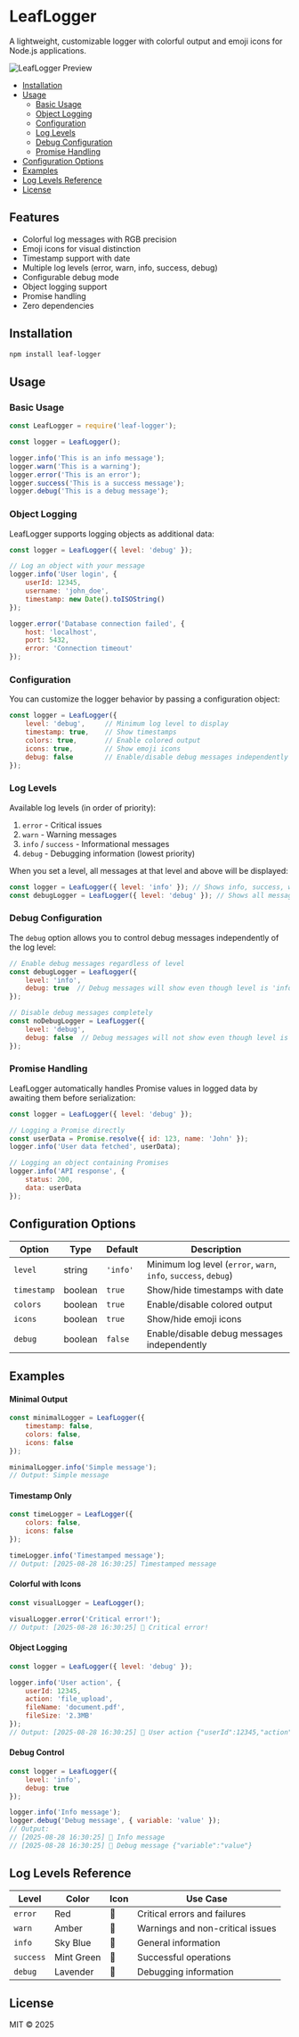 # LeafLogger

A lightweight, customizable logger with colorful output and emoji icons for Node.js applications.

![LeafLogger Preview](https://raw.githubusercontent.com/frogalo/leaf-log/refs/heads/main/preview.png)


- [Installation](#installation)
- [Usage](#usage)
    - [Basic Usage](#basic-usage)
    - [Object Logging](#object-logging)
    - [Configuration](#configuration)
    - [Log Levels](#log-levels)
    - [Debug Configuration](#debug-configuration)
    - [Promise Handling](#promise-handling)
- [Configuration Options](#configuration-options)
- [Examples](#examples)
- [Log Levels Reference](#log-levels-reference)
- [License](#license)

## Features

-  Colorful log messages with RGB precision
-  Emoji icons for visual distinction
-  Timestamp support with date
-  Multiple log levels (error, warn, info, success, debug)
-  Configurable debug mode
-  Object logging support
-  Promise handling
-  Zero dependencies

## Installation

```bash
npm install leaf-logger
```

## Usage

### Basic Usage

```javascript
const LeafLogger = require('leaf-logger');

const logger = LeafLogger();

logger.info('This is an info message');
logger.warn('This is a warning');
logger.error('This is an error');
logger.success('This is a success message');
logger.debug('This is a debug message');
```

### Object Logging

LeafLogger supports logging objects as additional data:

```javascript
const logger = LeafLogger({ level: 'debug' });

// Log an object with your message
logger.info('User login', {
    userId: 12345,
    username: 'john_doe',
    timestamp: new Date().toISOString()
});

logger.error('Database connection failed', {
    host: 'localhost',
    port: 5432,
    error: 'Connection timeout'
});
```

### Configuration

You can customize the logger behavior by passing a configuration object:

```javascript
const logger = LeafLogger({
    level: 'debug',     // Minimum log level to display
    timestamp: true,    // Show timestamps
    colors: true,       // Enable colored output
    icons: true,        // Show emoji icons
    debug: false        // Enable/disable debug messages independently
});
```

### Log Levels

Available log levels (in order of priority):
1. `error` - Critical issues
2. `warn` - Warning messages
3. `info` / `success` - Informational messages
4. `debug` - Debugging information (lowest priority)

When you set a level, all messages at that level and above will be displayed:
```javascript
const logger = LeafLogger({ level: 'info' }); // Shows info, success, warn, error
const debugLogger = LeafLogger({ level: 'debug' }); // Shows all messages
```

### Debug Configuration

The `debug` option allows you to control debug messages independently of the log level:

```javascript
// Enable debug messages regardless of level
const debugLogger = LeafLogger({ 
    level: 'info',
    debug: true  // Debug messages will show even though level is 'info'
});

// Disable debug messages completely
const noDebugLogger = LeafLogger({ 
    level: 'debug',
    debug: false  // Debug messages will not show even though level is 'debug'
});
```

### Promise Handling

LeafLogger automatically handles Promise values in logged data by awaiting them before serialization:

```javascript
const logger = LeafLogger({ level: 'debug' });

// Logging a Promise directly
const userData = Promise.resolve({ id: 123, name: 'John' });
logger.info('User data fetched', userData);

// Logging an object containing Promises
logger.info('API response', {
    status: 200,
    data: userData
});
```

## Configuration Options

| Option | Type | Default | Description |
|--------|------|---------|-------------|
| `level` | string | `'info'` | Minimum log level (`error`, `warn`, `info`, `success`, `debug`) |
| `timestamp` | boolean | `true` | Show/hide timestamps with date |
| `colors` | boolean | `true` | Enable/disable colored output |
| `icons` | boolean | `true` | Show/hide emoji icons |
| `debug` | boolean | `false` | Enable/disable debug messages independently |

## Examples

#### Minimal Output
```javascript
const minimalLogger = LeafLogger({
    timestamp: false,
    colors: false,
    icons: false
});

minimalLogger.info('Simple message');
// Output: Simple message
```

#### Timestamp Only
```javascript
const timeLogger = LeafLogger({
    colors: false,
    icons: false
});

timeLogger.info('Timestamped message');
// Output: [2025-08-28 16:30:25] Timestamped message
```

#### Colorful with Icons
```javascript
const visualLogger = LeafLogger();

visualLogger.error('Critical error!');
// Output: [2025-08-28 16:30:25] 🍂 Critical error!
```

#### Object Logging
```javascript
const logger = LeafLogger({ level: 'debug' });

logger.info('User action', {
    userId: 12345,
    action: 'file_upload',
    fileName: 'document.pdf',
    fileSize: '2.3MB'
});
// Output: [2025-08-28 16:30:25] 🍃 User action {"userId":12345,"action":"file_upload",...}
```

#### Debug Control
```javascript
const logger = LeafLogger({
    level: 'info',
    debug: true
});

logger.info('Info message');
logger.debug('Debug message', { variable: 'value' });
// Output: 
// [2025-08-28 16:30:25] 🍃 Info message
// [2025-08-28 16:30:25] 🌱 Debug message {"variable":"value"}
```

## Log Levels Reference

| Level | Color | Icon | Use Case |
|-------|-------|------|----------|
| `error` | Red | 🍁 | Critical errors and failures |
| `warn` | Amber | 🍂 | Warnings and non-critical issues |
| `info` | Sky Blue | 🍃 | General information |
| `success` | Mint Green | 🌿 | Successful operations |
| `debug` | Lavender | 🌱 | Debugging information |

## License

MIT © 2025